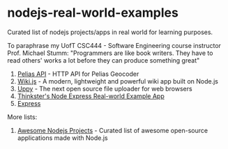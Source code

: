 # nodejs-real-world-examples
Curated list of nodejs projects/apps in real world for learning purposes.

To paraphrase my UofT CSC444 - Software Engineering course instructor Prof. Michael Stumm: "Programmers are like book writers. They have to read others' works a lot before they can produce something great"

1. [Pelias API](https://github.com/pelias/api) - HTTP API for Pelias Geocoder
2. [Wiki.js](https://github.com/Requarks/wiki) - A modern, lightweight and powerful wiki app built on Node.js
3. [Uppy](https://github.com/transloadit/uppy) - The next open source file uploader for web browsers
2. [Thinkster's Node Express Real-world Example App](https://github.com/gothinkster/node-express-realworld-example-app)
3. [Express](https://github.com/expressjs/express)

More lists:
1. [Awesome Nodejs Projects](https://github.com/sqreen/awesome-nodejs-projects) - Curated list of awesome open-source applications made with Node.js
